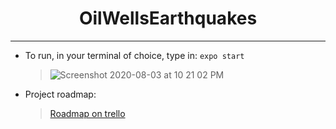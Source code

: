 <!--Title -->
<h1 align="center">OilWellsEarthquakes</h1>

---

- To run, in your terminal of choice, type in: `expo start`

  > ![Screenshot 2020-08-03 at 10 21 02 PM](https://user-images.githubusercontent.com/57366310/89280829-dc9a0d80-d651-11ea-8bce-dfaeee3bfa09.png)

- Project roadmap:
  > [Roadmap on trello](https://trello.com/b/AyzUt5q9)
